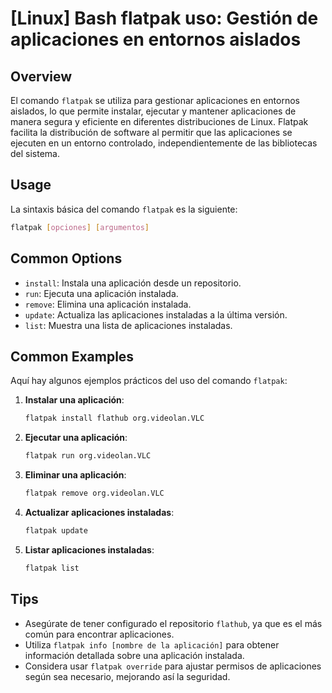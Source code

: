 # [Linux] Bash flatpak uso: Gestión de aplicaciones en entornos aislados

## Overview
El comando `flatpak` se utiliza para gestionar aplicaciones en entornos aislados, lo que permite instalar, ejecutar y mantener aplicaciones de manera segura y eficiente en diferentes distribuciones de Linux. Flatpak facilita la distribución de software al permitir que las aplicaciones se ejecuten en un entorno controlado, independientemente de las bibliotecas del sistema.

## Usage
La sintaxis básica del comando `flatpak` es la siguiente:

```bash
flatpak [opciones] [argumentos]
```

## Common Options
- `install`: Instala una aplicación desde un repositorio.
- `run`: Ejecuta una aplicación instalada.
- `remove`: Elimina una aplicación instalada.
- `update`: Actualiza las aplicaciones instaladas a la última versión.
- `list`: Muestra una lista de aplicaciones instaladas.

## Common Examples
Aquí hay algunos ejemplos prácticos del uso del comando `flatpak`:

1. **Instalar una aplicación**:
   ```bash
   flatpak install flathub org.videolan.VLC
   ```

2. **Ejecutar una aplicación**:
   ```bash
   flatpak run org.videolan.VLC
   ```

3. **Eliminar una aplicación**:
   ```bash
   flatpak remove org.videolan.VLC
   ```

4. **Actualizar aplicaciones instaladas**:
   ```bash
   flatpak update
   ```

5. **Listar aplicaciones instaladas**:
   ```bash
   flatpak list
   ```

## Tips
- Asegúrate de tener configurado el repositorio `flathub`, ya que es el más común para encontrar aplicaciones.
- Utiliza `flatpak info [nombre de la aplicación]` para obtener información detallada sobre una aplicación instalada.
- Considera usar `flatpak override` para ajustar permisos de aplicaciones según sea necesario, mejorando así la seguridad.